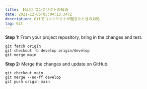```yaml
---
title: 【Git】コンフリクトの解消
date: 2021-12-05T05:04:13.347Z
description: Gitでコンフリクトが起きたときの対処
tag: Git
---
```

**Step 1:** From your project repository, bring in the changes and test.

```
git fetch origin
git checkout -b develop origin/develop
git merge main
```

**Step 2:** Merge the changes and update on GitHub.

```
git checkout main
git merge --no-ff develop
git push origin main
```